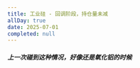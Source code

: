 ```yaml
---
title: 工业硅 - 回调阶段，持仓量未减
allDay: true
date: 2025-07-01
completed: null
---
```


##### 上一次碰到这种情况，好像还是氧化铝的时候

